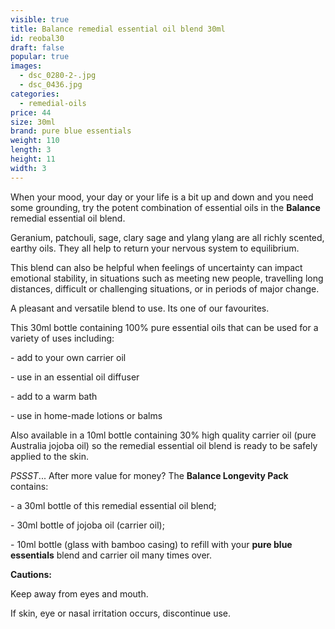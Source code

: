 ```yaml
---
visible: true
title: Balance remedial essential oil blend 30ml
id: reobal30
draft: false
popular: true
images:
  - dsc_0280-2-.jpg
  - dsc_0436.jpg
categories:
  - remedial-oils
price: 44
size: 30ml
brand: pure blue essentials
weight: 110
length: 3
height: 11
width: 3
---
```

When your mood, your day or your life is a bit up and down and you need some grounding, try the potent combination of essential oils in the **Balance** remedial essential oil blend.

Geranium, patchouli, sage, clary sage and ylang ylang are all richly scented, earthy oils. They all help to return your nervous system to equilibrium. 

This blend can also be helpful when feelings of uncertainty can impact emotional stability, in situations such as meeting new people, travelling long distances, difficult or challenging situations, or in periods of major change.

A pleasant and versatile blend to use.  Its one of our favourites.

This 30ml bottle containing 100% pure essential oils that can be used for a variety of uses including:

\- add to your own carrier oil

\- use in an essential oil diffuser

\- add to a warm bath

\- use in home-made lotions or balms

Also available in a 10ml bottle containing 30% high quality carrier oil (pure Australia jojoba oil) so the remedial essential oil blend is ready to be safely applied to the skin.

*PSSST*... After more value for money? The **Balance Longevity Pack** contains:

\- a 30ml bottle of this remedial essential oil blend;

\- 30ml bottle of jojoba oil (carrier oil);

\- 10ml bottle (glass with bamboo casing) to refill with your **pure blue essentials** blend and carrier oil many times over.

**Cautions:**

Keep away from eyes and mouth.

If skin, eye or nasal irritation occurs, discontinue use.